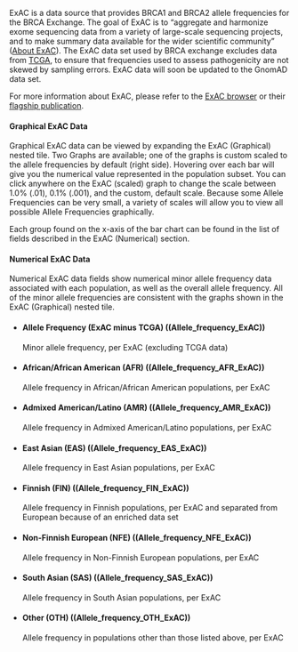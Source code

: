 ExAC is a data source that provides BRCA1 and BRCA2 allele frequencies for the BRCA Exchange. The goal of ExAC is to “aggregate and harmonize exome sequencing data from a variety of large-scale sequencing projects, and to make summary data available for the wider scientific community” \([About ExAC](http://exac.broadinstitute.org/about)\). The ExAC data set used by BRCA exchange excludes data from [TCGA](https://tcga-data.nci.nih.gov/docs/publications/tcga/about.html), to ensure that frequencies used to assess pathogenicity are not skewed by sampling errors. ExAC data will soon be updated to the GnomAD data set.

For more information about ExAC, please refer to the [ExAC browser](http://exac.broadinstitute.org/) or their [flagship publication](https://www.nature.com/articles/nature19057).


#### Graphical ExAC Data
Graphical ExAC data can be viewed by expanding the ExAC \(Graphical\) nested tile.  Two Graphs are available; one of the graphs is custom scaled to the allele frequencies by default \(right side\). Hovering over each bar will give you the numerical value represented in the population subset. You can click anywhere on the ExAC \(scaled\) graph to change the scale between 1.0% \(.01\), 0.1% \(.001\), and the custom, default scale. Because some Allele Frequencies can be very small, a variety of scales will allow you to view all possible Allele Frequencies graphically.

Each group found on the x-axis of the bar chart can be found in the list of fields described in the ExAC \(Numerical\) section.


#### Numerical ExAC Data
Numerical ExAC data fields show numerical minor allele frequency data associated with each population, as well as the overall allele frequency. All of the minor allele frequencies are consistent with the graphs shown in the ExAC \(Graphical\) nested tile.
* #### Allele Frequency \(ExAC minus TCGA\) ((Allele_frequency_ExAC))
	Minor allele frequency, per ExAC \(excluding TCGA data\)
* #### African/African American \(AFR\) ((Allele_frequency_AFR_ExAC))
	Allele frequency in African/African American populations, per ExAC
* #### Admixed American/Latino \(AMR\) ((Allele_frequency_AMR_ExAC))
	Allele frequency in Admixed American/Latino populations, per ExAC
* #### East Asian \(EAS\) ((Allele_frequency_EAS_ExAC))
	Allele frequency in East Asian populations, per ExAC
* #### Finnish \(FIN\) ((Allele_frequency_FIN_ExAC))
	Allele frequency in Finnish populations, per ExAC and separated from European because of an enriched data set
* #### Non-Finnish European \(NFE\) ((Allele_frequency_NFE_ExAC))
	Allele frequency in Non-Finnish European populations, per ExAC
* #### South Asian \(SAS\) ((Allele_frequency_SAS_ExAC))
	Allele frequency in South Asian populations, per ExAC
* #### Other \(OTH\) ((Allele_frequency_OTH_ExAC))
	Allele frequency in populations other than those listed above, per ExAC
